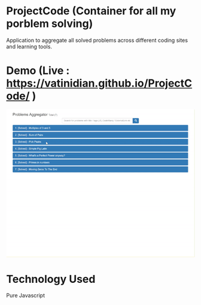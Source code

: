 # ProjectCode (Container for all my porblem solving)
Application to aggregate all solved problems across different coding sites and learning tools.
# Demo (Live : https://vatinidian.github.io/ProjectCode/ )
![](ProblemsAggregator.gif)

# Technology Used
Pure Javascript
